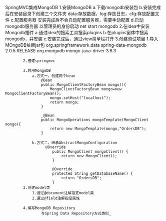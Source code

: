 SpringMVC集成MongoDB
       1.安装MongoDB
            a.下载mongodb安装包
            b.安装完成后在安装目录下创建三个文件夹
                  data:存放数据，log:存放日志，cfg:存放配置文件
            c.配置服务器
                   安装完成后不会自动配置服务器，需要手动配置
            d.启动mongodb服务器
                以管理员的身份启动   net start mongodb
       2.在idea中安装Mongodb插件
            a.通过idea的搜索工具搜索plugins
            b.在plugins窗体中搜索mongodb，并安装
            c.安装完成后，通过view菜单栏打开
       3.创建测试项目
            1.导入MOngoDB依赖jar包
                      <!-- https://mvnrepository.com/artifact/org.springframework.data/spring-data-mongodb -->
                      <dependency>
                        <groupId>org.springframework.data</groupId>
                        <artifactId>spring-data-mongodb</artifactId>
                        <version>2.0.5.RELEASE</version>
                      </dependency>
                      <!-- https://mvnrepository.com/artifact/org.mongodb/mongo-java-driver -->
                      <dependency>
                        <groupId>org.mongodb</groupId>
                        <artifactId>mongo-java-driver</artifactId>
                        <version>3.6.3</version>
                      </dependency>    
            
            2.搭建springmvc
            
            3.启用MongoDB
                a.方式一，创建两个bean
                    @Bean
                    public MongoClientFactoryBean mongo(){
                        MongoClientFactoryBean mongo=new MongoClientFactoryBean();
                        mongo.setHost("localhost");
                        return mongo;
                    }
                
                    _@Bean
                    public MongoOperations mongoTemplate(MongoClient mongo){
                        return new MongoTemplate(mongo,"OrdersDB");
                    }
                    
                b.方式二，继承AbstractMongoConfiguration
                      @Override
                         public MongoClient mongoClient() {
                             return new MongoClient();
                         }
                     
                         @Override
                         protected String getDatabaseName() {
                             return "OrdersDB";
                         }
            3.创建model类
                1.通过@document注解指定model类
                2.通过@field注解指定属性
                
            4.编写MongoDB Repository
                    与Spring Data Repository方式类似_